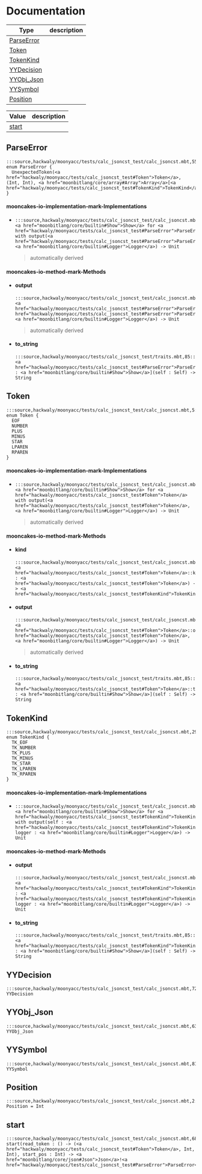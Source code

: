 # Documentation
|Type|description|
|---|---|
|[ParseError](#ParseError)||
|[Token](#Token)||
|[TokenKind](#TokenKind)||
|[YYDecision](#YYDecision)||
|[YYObj\_Json](#YYObj_Json)||
|[YYSymbol](#YYSymbol)||
|[Position](#Position)||

|Value|description|
|---|---|
|[start](#start)||

## ParseError

```moonbit
:::source,hackwaly/moonyacc/tests/calc_jsoncst_test/calc_jsoncst.mbt,55:::pub(all) enum ParseError {
  UnexpectedToken(<a href="hackwaly/moonyacc/tests/calc_jsoncst_test#Token">Token</a>, (Int, Int), <a href="moonbitlang/core/array#Array">Array</a>[<a href="hackwaly/moonyacc/tests/calc_jsoncst_test#TokenKind">TokenKind</a>])
}
```


#### mooncakes-io-implementation-mark-Implementations
- ```moonbit
  :::source,hackwaly/moonyacc/tests/calc_jsoncst_test/calc_jsoncst.mbt,57:::impl <a href="moonbitlang/core/builtin#Show">Show</a> for <a href="hackwaly/moonyacc/tests/calc_jsoncst_test#ParseError">ParseError</a> with output(<a href="hackwaly/moonyacc/tests/calc_jsoncst_test#ParseError">ParseError</a>, <a href="moonbitlang/core/builtin#Logger">Logger</a>) -> Unit
  ```
  > automatically derived

#### mooncakes-io-method-mark-Methods
- #### output
  ```moonbit
  :::source,hackwaly/moonyacc/tests/calc_jsoncst_test/calc_jsoncst.mbt,57:::fn <a href="hackwaly/moonyacc/tests/calc_jsoncst_test#ParseError">ParseError</a>::output(<a href="hackwaly/moonyacc/tests/calc_jsoncst_test#ParseError">ParseError</a>, <a href="moonbitlang/core/builtin#Logger">Logger</a>) -> Unit
  ```
  > automatically derived
- #### to\_string
  ```moonbit
  :::source,hackwaly/moonyacc/tests/calc_jsoncst_test/traits.mbt,85:::fn <a href="hackwaly/moonyacc/tests/calc_jsoncst_test#ParseError">ParseError</a>::to_string[Self : <a href="moonbitlang/core/builtin#Show">Show</a>](self : Self) -> String
  ```
  > 

## Token

```moonbit
:::source,hackwaly/moonyacc/tests/calc_jsoncst_test/calc_jsoncst.mbt,5:::pub(all) enum Token {
  EOF
  NUMBER
  PLUS
  MINUS
  STAR
  LPAREN
  RPAREN
}
```


#### mooncakes-io-implementation-mark-Implementations
- ```moonbit
  :::source,hackwaly/moonyacc/tests/calc_jsoncst_test/calc_jsoncst.mbt,13:::impl <a href="moonbitlang/core/builtin#Show">Show</a> for <a href="hackwaly/moonyacc/tests/calc_jsoncst_test#Token">Token</a> with output(<a href="hackwaly/moonyacc/tests/calc_jsoncst_test#Token">Token</a>, <a href="moonbitlang/core/builtin#Logger">Logger</a>) -> Unit
  ```
  > automatically derived

#### mooncakes-io-method-mark-Methods
- #### kind
  ```moonbit
  :::source,hackwaly/moonyacc/tests/calc_jsoncst_test/calc_jsoncst.mbt,16:::fn <a href="hackwaly/moonyacc/tests/calc_jsoncst_test#Token">Token</a>::kind(self : <a href="hackwaly/moonyacc/tests/calc_jsoncst_test#Token">Token</a>) -> <a href="hackwaly/moonyacc/tests/calc_jsoncst_test#TokenKind">TokenKind</a>
  ```
  > 
- #### output
  ```moonbit
  :::source,hackwaly/moonyacc/tests/calc_jsoncst_test/calc_jsoncst.mbt,13:::fn <a href="hackwaly/moonyacc/tests/calc_jsoncst_test#Token">Token</a>::output(<a href="hackwaly/moonyacc/tests/calc_jsoncst_test#Token">Token</a>, <a href="moonbitlang/core/builtin#Logger">Logger</a>) -> Unit
  ```
  > automatically derived
- #### to\_string
  ```moonbit
  :::source,hackwaly/moonyacc/tests/calc_jsoncst_test/traits.mbt,85:::fn <a href="hackwaly/moonyacc/tests/calc_jsoncst_test#Token">Token</a>::to_string[Self : <a href="moonbitlang/core/builtin#Show">Show</a>](self : Self) -> String
  ```
  > 

## TokenKind

```moonbit
:::source,hackwaly/moonyacc/tests/calc_jsoncst_test/calc_jsoncst.mbt,29:::pub(all) enum TokenKind {
  TK_EOF
  TK_NUMBER
  TK_PLUS
  TK_MINUS
  TK_STAR
  TK_LPAREN
  TK_RPAREN
}
```


#### mooncakes-io-implementation-mark-Implementations
- ```moonbit
  :::source,hackwaly/moonyacc/tests/calc_jsoncst_test/calc_jsoncst.mbt,40:::impl <a href="moonbitlang/core/builtin#Show">Show</a> for <a href="hackwaly/moonyacc/tests/calc_jsoncst_test#TokenKind">TokenKind</a> with output(self : <a href="hackwaly/moonyacc/tests/calc_jsoncst_test#TokenKind">TokenKind</a>, logger : <a href="moonbitlang/core/builtin#Logger">Logger</a>) -> Unit
  ```
  > 

#### mooncakes-io-method-mark-Methods
- #### output
  ```moonbit
  :::source,hackwaly/moonyacc/tests/calc_jsoncst_test/calc_jsoncst.mbt,40:::fn <a href="hackwaly/moonyacc/tests/calc_jsoncst_test#TokenKind">TokenKind</a>::output(self : <a href="hackwaly/moonyacc/tests/calc_jsoncst_test#TokenKind">TokenKind</a>, logger : <a href="moonbitlang/core/builtin#Logger">Logger</a>) -> Unit
  ```
  > 
- #### to\_string
  ```moonbit
  :::source,hackwaly/moonyacc/tests/calc_jsoncst_test/traits.mbt,85:::fn <a href="hackwaly/moonyacc/tests/calc_jsoncst_test#TokenKind">TokenKind</a>::to_string[Self : <a href="moonbitlang/core/builtin#Show">Show</a>](self : Self) -> String
  ```
  > 

## YYDecision

```moonbit
:::source,hackwaly/moonyacc/tests/calc_jsoncst_test/calc_jsoncst.mbt,72:::type YYDecision
```


## YYObj\_Json

```moonbit
:::source,hackwaly/moonyacc/tests/calc_jsoncst_test/calc_jsoncst.mbt,63:::type YYObj_Json
```


## YYSymbol

```moonbit
:::source,hackwaly/moonyacc/tests/calc_jsoncst_test/calc_jsoncst.mbt,81:::type YYSymbol
```


## Position

```moonbit
:::source,hackwaly/moonyacc/tests/calc_jsoncst_test/calc_jsoncst.mbt,2:::type Position = Int
```


## start

```moonbit
:::source,hackwaly/moonyacc/tests/calc_jsoncst_test/calc_jsoncst.mbt,682:::fn start(read_token : () -> (<a href="hackwaly/moonyacc/tests/calc_jsoncst_test#Token">Token</a>, Int, Int), start_pos : Int) -> <a href="moonbitlang/core/json#Json">Json</a>!<a href="hackwaly/moonyacc/tests/calc_jsoncst_test#ParseError">ParseError</a>
```

